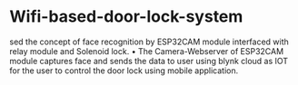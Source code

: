 # Wifi-based-door-lock-system
sed the concept of face recognition by ESP32CAM module interfaced with relay module and Solenoid lock.  • The Camera-Webserver of ESP32CAM module captures face and sends the data to user using blynk cloud  as IOT for the user to control the door lock using mobile application.
